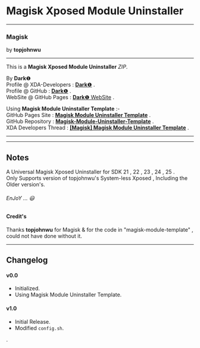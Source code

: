 # Magisk Xposed Module Uninstaller #  

----------

### Magisk ###  
by **topjohnwu**  

----------

This is a **Magisk Xposed Module Uninstaller** *ZIP*.   
  
By **Dark**❶  
Profile @ XDA-Developers : [**Dark**❶](http://forum.xda-developers.com/member.php?u=7292542 "XDA Profile") .  
Profile @ GitHub : [**Dark**❶](https://github.com/dark-1 "GitHub Profile") .   
WebSite @ GitHub Pages : [**Dark**❶ WebSite](https://dark-1.github.io "GitHub WebSite") .   
  
Using **Magisk Module Uninstaller Template** :-  
GitHub Pages Site : [**Magisk Module Uninstaller Template**](https://dark-1.github.io/Magisk-Module-Uninstaller-Template "GitHub Pages") .  
GitHub Repository : [**Magisk-Module-Uninstaller-Template**](https://github.com/dark-1/Magisk-Module-Uninstaller-Template "GitHub") .  
XDA Developers Thread : [**[Magisk] Magisk Module Uninstaller Template**](https://forum.xda-developers.com/apps/magisk/magisk-module-uninstaller-template-t3597600 "XDA Developers") .  
  

----------

----------

## Notes ##  
  
A Universal Magisk Xposed Uninstaller for SDK 21 , 22 , 23 , 24 , 25 .  
Only Supports version of topjohnwu's System-less Xposed , Including the Older version's.  
  
  
###### EnJoY ...  :smiley: ######  
  
#### Credit's ####
  
Thanks **topjohnwu** for Magisk & for the code in "magisk-module-template" , could not have done without it.  
  

----------

## Changelog ##  
    
#### v0.0 ####  
- Initialized.  
- Using Magisk Module Uninstaller Template.  

#### v1.0 ####  
- Initial Release.  
- Modified `config.sh`.  
   
.
